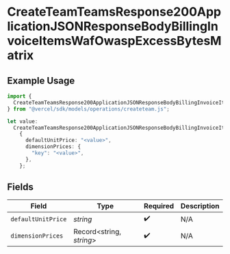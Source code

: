 # CreateTeamTeamsResponse200ApplicationJSONResponseBodyBillingInvoiceItemsWafOwaspExcessBytesMatrix

## Example Usage

```typescript
import {
  CreateTeamTeamsResponse200ApplicationJSONResponseBodyBillingInvoiceItemsWafOwaspExcessBytesMatrix,
} from "@vercel/sdk/models/operations/createteam.js";

let value:
  CreateTeamTeamsResponse200ApplicationJSONResponseBodyBillingInvoiceItemsWafOwaspExcessBytesMatrix =
    {
      defaultUnitPrice: "<value>",
      dimensionPrices: {
        "key": "<value>",
      },
    };
```

## Fields

| Field                    | Type                     | Required                 | Description              |
| ------------------------ | ------------------------ | ------------------------ | ------------------------ |
| `defaultUnitPrice`       | *string*                 | :heavy_check_mark:       | N/A                      |
| `dimensionPrices`        | Record<string, *string*> | :heavy_check_mark:       | N/A                      |
